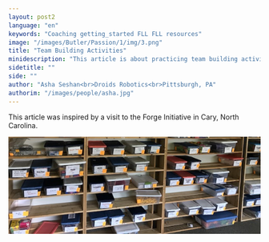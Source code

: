 ```yaml
---
layout: post2
language: "en"
keywords: "Coaching getting_started FLL FLL resources"
image: "/images/Butler/Passion/1/img/3.png"
title: "Team Building Activities"
minidescription: "This article is about practicing team building activities."
sidetitle: ""
side: ""
author: "Asha Seshan<br>Droids Robotics<br>Pittsburgh, PA"
authorim: "/images/people/asha.jpg"
---
```


This article was inspired by a visit to the Forge Initiative in Cary, North Carolina.


![](/images/coachcorner/TeamBuildingWall.jpg)





